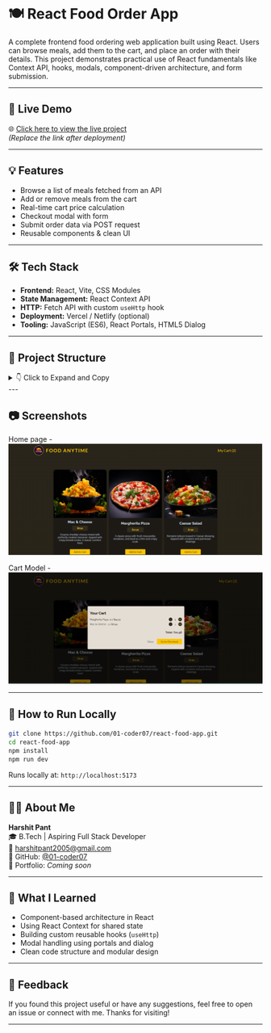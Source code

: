 # 🍽️ React Food Order App

A complete frontend food ordering web application built using React. Users can browse meals, add them to the cart, and place an order with their details. This project demonstrates practical use of React fundamentals like Context API, hooks, modals, component-driven architecture, and form submission.

---

## 🚀 Live Demo

🌐 [Click here to view the live project](https://your-live-link.vercel.app)  
_(Replace the link after deployment)_

---

## 💡 Features

- Browse a list of meals fetched from an API
- Add or remove meals from the cart
- Real-time cart price calculation
- Checkout modal with form
- Submit order data via POST request
- Reusable components & clean UI

---

## 🛠️ Tech Stack

- **Frontend:** React, Vite, CSS Modules
- **State Management:** React Context API
- **HTTP:** Fetch API with custom `useHttp` hook
- **Deployment:** Vercel / Netlify (optional)
- **Tooling:** JavaScript (ES6), React Portals, HTML5 Dialog

---

## 📁 Project Structure

<details> <summary>👇 Click to Expand and Copy</summary>
```
📦 src/
 ┣ 📂components/
 ┃ ┣ 📜Meals.jsx
 ┃ ┣ 📜Cart.jsx
 ┃ ┣ 📜Checkout.jsx
 ┃ ┗ 📂UI/
 ┃   ┣ 📜Modal.jsx
 ┃   ┣ 📜Button.jsx
 ┃   ┗ 📜Input.jsx
 ┣ 📂store/
 ┃ ┣ 📜CartContext.jsx
 ┃ ┗ 📜UserProgressContext.jsx
 ┣ 📂hooks/
 ┃ ┗ 📜useHttp.js
```
</details>
---

## 📷 Screenshots

Home page -![Home Page](./src/assets/home.png) 


Cart Model - ![Cart Modal](./src/assets/cart.png)


---

## 🧪 How to Run Locally

```bash
git clone https://github.com/01-coder07/react-food-app.git
cd react-food-app
npm install
npm run dev
```

Runs locally at: `http://localhost:5173`

---

## 🙋‍♂️ About Me

**Harshit Pant**  
🎓 B.Tech | Aspiring Full Stack Developer  
📧 [harshitpant2005@gmail.com](mailto:harshitpant2005@gmail.com)  
🔗 GitHub: [@01-coder07](https://github.com/01-coder07)  
🌟 Portfolio: _Coming soon_

---

## 📝 What I Learned

- Component-based architecture in React
- Using React Context for shared state
- Building custom reusable hooks (`useHttp`)
- Modal handling using portals and dialog
- Clean code structure and modular design

---

## 🌟 Feedback

If you found this project useful or have any suggestions, feel free to open an issue or connect with me. Thanks for visiting!

---

